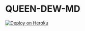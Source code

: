 # QUEEN-DEW-MD

 [![Deploy on Heroku](https://www.herokucdn.com/deploy/button.svg)](https://dashboard.heroku.com/new?template=https://github.com/sadasofc/QUEEN-DEW-MD/NEWS-BOT-BETA)
